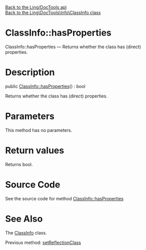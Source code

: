 [Back to the Ling/DocTools api](https://github.com/lingtalfi/DocTools/blob/master/doc/api/Ling/DocTools.md)<br>
[Back to the Ling\DocTools\Info\ClassInfo class](https://github.com/lingtalfi/DocTools/blob/master/doc/api/Ling/DocTools/Info/ClassInfo.md)


ClassInfo::hasProperties
================



ClassInfo::hasProperties — Returns whether the class has (direct) properties.




Description
================


public [ClassInfo::hasProperties](https://github.com/lingtalfi/DocTools/blob/master/doc/api/Ling/DocTools/Info/ClassInfo/hasProperties.md)() : bool




Returns whether the class has (direct) properties.




Parameters
================

This method has no parameters.


Return values
================

Returns bool.








Source Code
===========
See the source code for method [ClassInfo::hasProperties](https://github.com/lingtalfi/DocTools/blob/master/Info/ClassInfo.php#L328-L337)


See Also
================

The [ClassInfo](https://github.com/lingtalfi/DocTools/blob/master/doc/api/Ling/DocTools/Info/ClassInfo.md) class.

Previous method: [setReflectionClass](https://github.com/lingtalfi/DocTools/blob/master/doc/api/Ling/DocTools/Info/ClassInfo/setReflectionClass.md)<br>

